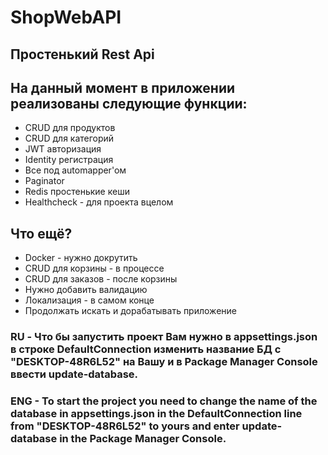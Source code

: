 # ShopWebAPI

## Простенький Rest Api
## На данный момент в приложении реализованы следующие функции:
- CRUD для продуктов
- CRUD для категорий
- JWT авторизация 
- Identity регистрация
- Все под automapper'oм
- Paginator
- Redis простенькие кеши
- Healthcheck - для проекта вцелом


## Что ещё?
- Docker - нужно докрутить
- CRUD для корзины - в процессе 
- CRUD для заказов - после корзины
- Нужно добавить валидацию
- Локализация - в самом конце
- Продолжать искать и дорабатывать приложение 

### RU - Что бы запустить проект Вам нужно в appsettings.json в строке DefaultConnection изменить название БД с "DESKTOP-48R6L52" на Вашу и в Package Manager Console ввести update-database.

### ENG - To start the project you need to change the name of the database in appsettings.json in the DefaultConnection line from "DESKTOP-48R6L52" to yours and enter update-database in the Package Manager Console.
